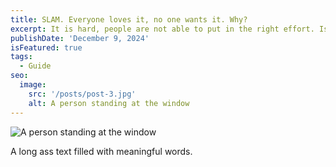 ```yaml
---
title: SLAM. Everyone loves it, no one wants it. Why?
excerpt: It is hard, people are not able to put in the right effort. Is it even worth it?
publishDate: 'December 9, 2024'
isFeatured: true
tags:
  - Guide
seo:
  image:
    src: '/posts/post-3.jpg'
    alt: A person standing at the window
---
```


![A person standing at the window](/posts/post-3.jpg)

A long ass text filled with meaningful words.